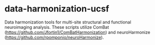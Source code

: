 # data-harmonization-ucsf

Data harmonization tools for multi-site structural and functional neuroimaging analysis. These scripts utilize ComBat (https://github.com/Jfortin1/ComBatHarmonization) and neuroHarmonize (https://github.com/rpomponio/neuroHarmonize).

